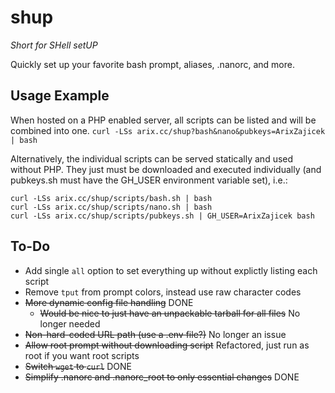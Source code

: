 # shup
_Short for SHell setUP_

Quickly set up your favorite bash prompt, aliases, .nanorc, and more.

## Usage Example
When hosted on a PHP enabled server, all scripts can be listed and will be combined into one.
`curl -LSs arix.cc/shup?bash&nano&pubkeys=ArixZajicek | bash`

Alternatively, the individual scripts can be served statically and used without PHP. They just must be downloaded and executed individually (and pubkeys.sh must have the GH_USER environment variable set), i.e.:
```
curl -LSs arix.cc/shup/scripts/bash.sh | bash
curl -LSs arix.cc/shup/scripts/nano.sh | bash
curl -LSs arix.cc/shup/scripts/pubkeys.sh | GH_USER=ArixZajicek bash
```

## To-Do
- Add single `all` option to set everything up without explictly listing each script
- Remove `tput` from prompt colors, instead use raw character codes
- ~~More dynamic config file handling~~ DONE
	- ~~Would be nice to just have an unpackable tarball for all files~~ No longer needed
- ~~Non-hard-coded URL path (use a .env file?)~~ No longer an issue
- ~~Allow root prompt without downloading script~~ Refactored, just run as root if you want root scripts
- ~~Switch `wget` to `curl`~~ DONE
- ~~Simplify .nanorc and .nanorc_root to only essential changes~~ DONE
